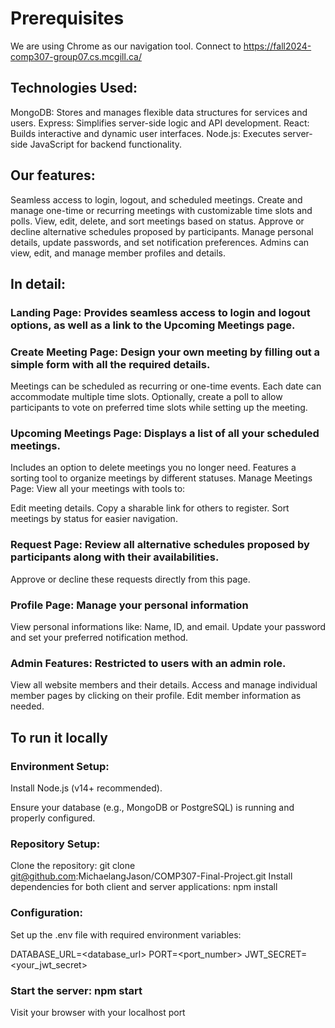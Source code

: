 # Prerequisites

We are using Chrome as our navigation tool. 
Connect to https://fall2024-comp307-group07.cs.mcgill.ca/ 


## Technologies Used:

MongoDB: Stores and manages flexible data structures for services and users.
Express: Simplifies server-side logic and API development.
React: Builds interactive and dynamic user interfaces.
Node.js: Executes server-side JavaScript for backend functionality.


## Our features:

Seamless access to login, logout, and scheduled meetings.
Create and manage one-time or recurring meetings with customizable time slots and polls.
View, edit, delete, and sort meetings based on status.
Approve or decline alternative schedules proposed by participants.
Manage personal details, update passwords, and set notification preferences.
Admins can view, edit, and manage member profiles and details.


## In detail: 

### Landing Page: Provides seamless access to login and logout options, as well as a link to the Upcoming Meetings page.

### Create Meeting Page: Design your own meeting by filling out a simple form with all the required details.

Meetings can be scheduled as recurring or one-time events.
Each date can accommodate multiple time slots.
Optionally, create a poll to allow participants to vote on preferred time slots while setting up the meeting.

### Upcoming Meetings Page: Displays a list of all your scheduled meetings.

Includes an option to delete meetings you no longer need.
Features a sorting tool to organize meetings by different statuses.
Manage Meetings Page:
View all your meetings with tools to:

Edit meeting details.
Copy a sharable link for others to register.
Sort meetings by status for easier navigation.

### Request Page: Review all alternative schedules proposed by participants along with their availabilities.

Approve or decline these requests directly from this page.

### Profile Page: Manage your personal information

View personal informations like: Name, ID, and email.
Update your password and set your preferred notification method.

### Admin Features: Restricted to users with an admin role.

View all website members and their details.
Access and manage individual member pages by clicking on their profile.
Edit member information as needed.


## To run it locally

### Environment Setup:

Install Node.js (v14+ recommended).

Ensure your database (e.g., MongoDB or PostgreSQL) is running and properly configured.

### Repository Setup:

Clone the repository: git clone git@github.com:MichaelangJason/COMP307-Final-Project.git
Install dependencies for both client and server applications: npm install

### Configuration:

Set up the .env file with required environment variables:

DATABASE_URL=<database_url>
PORT=<port_number>
JWT_SECRET=<your_jwt_secret>

### Start the server: npm start

Visit your browser with your localhost port

